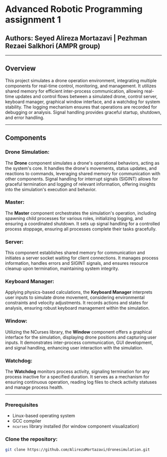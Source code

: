 # Advanced Robotic Programming assignment 1 

## Authors: Seyed Alireza Mortazavi | Pezhman Rezaei Salkhori (AMPR group)

---

## Overview

This project simulates a drone operation environment, integrating multiple components for real-time control, monitoring, and management. It utilizes shared memory for efficient inter-process communication, allowing real-time updates and control flows between a simulated drone, control server, keyboard manager, graphical window interface, and a watchdog for system stability. The logging mechanism ensures that operations are recorded for debugging or analysis. Signal handling provides graceful startup, shutdown, and error handling.

---

## Components

### Drone Simulation:
The **Drone** component simulates a drone's operational behaviors, acting as the system's core. It handles the drone's movements, status updates, and reactions to commands, leveraging shared memory for communication with other components. Signal handling for interrupt signals (SIGINT) allows for graceful termination and logging of relevant information, offering insights into the simulation's execution and behavior.

### Master:
The **Master** component orchestrates the simulation's operation, including spawning child processes for various roles, initializing logging, and ensuring a coordinated shutdown. It sets up signal handling for a controlled process stoppage, ensuring all processes complete their tasks gracefully.

### Server:
This component establishes shared memory for communication and initiates a server socket waiting for client connections. It manages process information, handles errors and SIGINT signals, and ensures resource cleanup upon termination, maintaining system integrity.

### Keyboard Manager:
Applying physics-based calculations, the **Keyboard Manager** interprets user inputs to simulate drone movement, considering environmental constraints and velocity adjustments. It records actions and states for analysis, ensuring robust keyboard management within the simulation.

### Window:
Utilizing the NCurses library, the **Window** component offers a graphical interface for the simulation, displaying drone positions and capturing user inputs. It demonstrates inter-process communication, GUI development, and signal handling, enhancing user interaction with the simulation.

### Watchdog:
The **Watchdog** monitors process activity, signaling termination for any process inactive for a specified duration. It serves as a mechanism for ensuring continuous operation, reading log files to check activity statuses and manage process health.

---

### Prerequisites
- Linux-based operating system
- GCC compiler
- `ncurses` library installed (for window component visualization)

### Clone the repository:
```sh
git clone https://github.com/AlirezaMortazavi/dronesimulation.git

